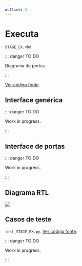 ```yaml
---
outline: 2
---
```


# Executa

`STAGE_EX.vhd`

::: danger TO DO

Diagrama de portas

:::

[Ver código fonte](https://github.com/pfeinsper/24a-CTI-RISCV/blob/main/src/STAGE_EX.vhd).

## Interface genérica

::: danger TO DO

Work in progress.

:::

## Interface de portas

::: danger TO DO

Work in progress.

:::

## Diagrama RTL

![](/images/referencia/componentes/stage_ex_rtl.drawio.svg)

## Casos de teste

`test_STAGE_EX.py`.
[Ver código fonte](https://github.com/pfeinsper/24a-CTI-RISCV/blob/main/test/test_STAGE_EX.py).

::: danger TO DO

Work in progress.

:::
